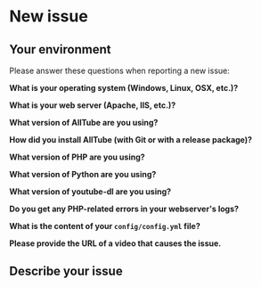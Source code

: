 # New issue

## Your environment

Please answer these questions when reporting a new issue:

**What is your operating system (Windows, Linux, OSX, etc.)?**

**What is your web server (Apache, IIS, etc.)?**

**What version of AllTube are you using?**

**How did you install AllTube (with Git or with a release package)?**

**What version of PHP are you using?**

**What version of Python are you using?**

**What version of youtube-dl are you using?**

**Do you get any PHP-related errors in your webserver's logs?**

**What is the content of your `config/config.yml` file?**

**Please provide the URL of a video that causes the issue.**

## Describe your issue
